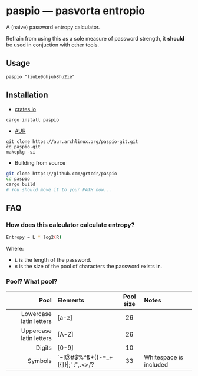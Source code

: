 # paspio — pasvorta entropio

A (naive) password entropy calculator. 

Refrain from using this as a sole measure of password strength, it **should** be
used in conjuction with other tools.

## Usage

```
paspio "liuLe9ohjub8hu2ie"
```

## Installation

- [crates.io](https://crates.io/crates/paspio)

```
cargo install paspio
```

- [AUR](https://aur.archlinux.org/packages/paspio-git/)

```
git clone https://aur.archlinux.org/paspio-git.git
cd paspio-git
makepkg -si
```

- Building from source

```bash
git clone https://github.com/grtcdr/paspio
cd paspio
cargo build
# You should move it to your PATH now...
```

## FAQ

### How does this calculator calculate entropy?

```bash
Entropy = L * log2(R)
```

Where:
- `L` is the length of the password.
- `R` is the size of the pool of characters the password exists in.

### Pool? What pool?

| Pool                    | Elements | Pool size | Notes |
| -----:                  | :------  | :-------: | :---- |
| Lowercase latin letters | [a-z]    |    26     |       |
| Uppercase latin letters | [A-Z]    |    26     |       |
| Digits                  | [0-9]    |    10     |       |
| Symbols                 | \`~!@#$%^&*()-=_+[{]}\|;' :",.<>/? | 33 | Whitespace is included |
